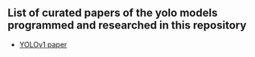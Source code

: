 ## List of curated papers of the yolo models programmed and researched in this repository
- [YOLOv1 paper](https://github.com/lucasrebra/YOLO_research/blob/main/papers/yolov1.pdf)

